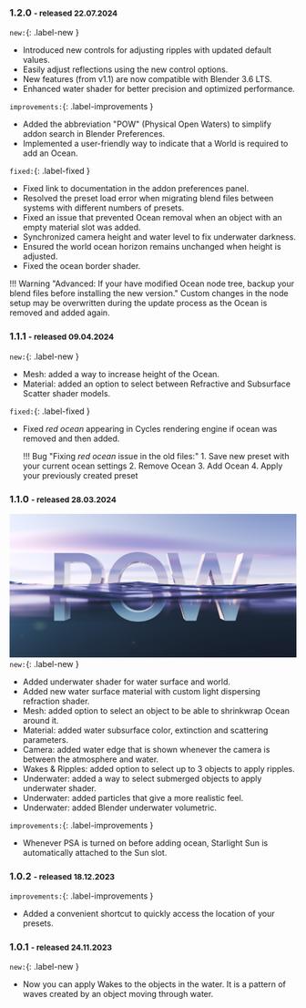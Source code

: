 ### 1.2.0 <small>- released 22.07.2024</small>

`new:`{: .label-new }

- Introduced new controls for adjusting ripples with updated default values.
- Easily adjust reflections using the new control options.
- New features (from v1.1) are now compatible with Blender 3.6 LTS.
- Enhanced water shader for better precision and optimized performance.

`improvements:`{: .label-improvements }

- Added the abbreviation "POW" (Physical Open Waters) to simplify addon search in Blender Preferences.
- Implemented a user-friendly way to indicate that a World is required to add an Ocean.


`fixed:`{: .label-fixed }

- Fixed link to documentation in the addon preferences panel.
- Resolved the preset load error when migrating blend files between systems with different numbers of presets.
- Fixed an issue that prevented Ocean removal when an object with an empty material slot was added.
- Synchronized camera height and water level to fix underwater darkness.
- Ensured the world ocean horizon remains unchanged when height is adjusted.
- Fixed the ocean border shader.


!!! Warning "Advanced: If your have modified Ocean node tree, backup your blend files before installing the new version."
    Custom changes in the node setup may be overwritten during the update process as the Ocean is removed and added again.



### 1.1.1 <small>- released 09.04.2024</small>

`new:`{: .label-new }

- Mesh: added a way to increase height of the Ocean.
- Material: added an option to select between Refractive and Subsurface Scatter shader models. 

`fixed:`{: .label-fixed }

- Fixed _red ocean_ appearing in Cycles rendering engine if ocean was removed and then added.


    !!! Bug "Fixing _red ocean_ issue in the old files:"
        1. Save new preset with your current ocean settings
        2. Remove Ocean
        3. Add Ocean
        4. Apply your previously created preset
    


### 1.1.0 <small>- released 28.03.2024</small>

[![Release 1.1.0 banner](img/releases/pow-1.1.0.jpg)](img/releases/pow-1.1.0.jpg)
`new:`{: .label-new }

- Added underwater shader for water surface and world.
- Added new water surface material with custom light dispersing refraction shader.
- Mesh: added option to select an object to be able to shrinkwrap Ocean around it.
- Material: added water subsurface color, extinction and scattering parameters.
- Camera: added water edge that is shown whenever the camera is between the atmosphere and water.
- Wakes & Ripples: added option to select up to 3 objects to apply ripples.
- Underwater: added a way to select submerged objects to apply underwater shader.
- Underwater: added particles that give a more realistic feel.
- Underwater: added Blender underwater volumetric.


`improvements:`{: .label-improvements }

- Whenever PSA is turned on before adding ocean, Starlight Sun is automatically attached to the Sun slot.


### 1.0.2 <small>- released 18.12.2023</small>

`improvements:`{: .label-improvements }

- Added a convenient shortcut to quickly access the location of your presets. 

### 1.0.1 <small>- released 24.11.2023</small>

`new:`{: .label-new }

- Now you can apply Wakes to the objects in the water. It is a pattern of waves created by an object moving through water. 
